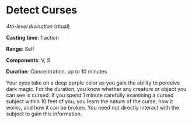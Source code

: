 # Detect Curses
*4th-level divination* (ritual)

**Casting time**: 1 action

**Range**: Self

**Components**: V, S

**Duration**: Concentration, up to 10 minutes

Your eyes take on a deep purple color as you gain the ability to perceive dark magic. For the duration, you know whether any creature or object you can see is cursed. If you spend 1 minute carefully examining a cursed subject within 10 feet of you, you learn the nature of the curse, how it works, and how it can be broken. You need not directly interact with the subject to gain this information.
